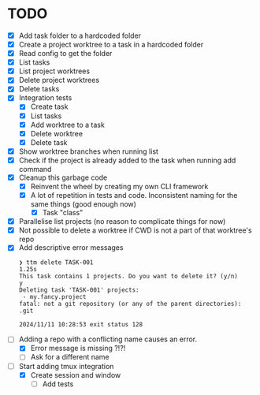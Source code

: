 # TODO
- [x] Add task folder to a hardcoded folder
- [x] Create a project worktree to a task in a hardcoded folder
- [x] Read config to get the folder
- [x] List tasks
- [x] List project worktrees
- [x] Delete project worktrees
- [x] Delete tasks
- [x] Integration tests
    - [x] Create task
    - [x] List tasks
    - [x] Add worktree to a task
    - [x] Delete worktree
    - [x] Delete task
- [x] Show worktree branches when running list
- [x] Check if the project is already added to the task when running add command
- [x] Cleanup this garbage code
    - [x] Reinvent the wheel by creating my own CLI framework
    - [x] A lot of repetition in tests and code. Inconsistent naming for the same things (good enough now)
        - [x] Task "class"
- [x] Parallelise list projects (no reason to complicate things for now)
- [x] Not possible to delete a worktree if CWD is not a part of that worktree's repo
- [x] Add descriptive error messages
    ```
    ❯ ttm delete TASK-001                                                              1.25s
    This task contains 1 projects. Do you want to delete it? (y/n)
    y
    Deleting task 'TASK-001' projects:
     - my.fancy.project
    fatal: not a git repository (or any of the parent directories): .git

    2024/11/11 10:28:53 exit status 128
    ```
- [ ] Adding a repo with a conflicting name causes an error.
    - [x] Error message is missing ?!?!
    - [ ] Ask for a different name
- [ ] Start adding tmux integration
    - [x] Create session and window
        - [ ] Add tests
